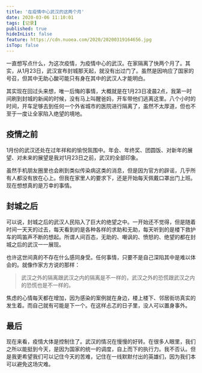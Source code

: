 ```yaml
---
title: '在疫情中心武汉的这两个月'
date: 2020-03-06 11:10:01
tags: [记录]
published: true
hideInList: false
feature: https://cdn.nuoea.com/2020/20200319164656.jpg
isTop: false
---
```

一直想写点什么，为这次疫情，为疫情中心的武汉。在家隔离了快两个月了。其实，从1月23日，武汉宣布封城那天起，就没有出过门了。虽然是因响应了国家的号召，但其中无助心酸可能只有身在其中的武汉人才能明白。

其实现在回过头来想，唯一后悔的事情，大概就是在1月23日凌晨2点，我第一时间刷到封城的新闻的时候，没有马上叫醒爸妈，开车带他们逃离这里。八个小时的时间，开车足够去到任何一个外省城市的医院进行隔离了，虽然不太厚道，但也不至于一度让全家陷入绝望的境地。

## 疫情之前

1月份的武汉还处在过年祥和的愉悦氛围中。年会、年终奖、团圆饭、对新年的展望、对未来的展望是我对1月23日之前，武汉的全部印象。

虽然手机朋友圈里也会刷到类似传染病这类的消息，但是因为官方的辟谣，几乎所有人都没有放在心上。但我在家里人的要求下，还是开始每天佩戴口罩出门上班。现在想想真的是万幸的事情。

## 封城之后

可以说，封城之后的武汉人民陷入了巨大的绝望之中。一开始还不觉得，但是随着时间一天天的过去，每天看到的是各种各样的求助和无助，每天听到的是楼下救护车的鸣笛声不断的想起。所谓人间百态，无助的、嘲讽的、愤怒的、绝望的都在封城之后的武汉一一展现。

也许这世间真的不存在什么感同身受。任何事情，只要不是自己深陷其中是难以体会的。就像作家方方说的那样：

> 武汉之外的隔离跟武汉之内的隔离是不一样的，武汉之外的恐慌跟武汉之内的恐慌也是不一样的。

焦虑的心情每天都在增加，因为感染的案例就在身边，楼上楼下、邻居街坊真实的发生着。而自己就有可能是下一个。在这样忐忑的日子里，没人可以置身事外。

## 最后

现在来看，疫情大体是控制住了。武汉的情况在慢慢的好转。在很多人眼里，我们之所以能挺到今天，是因为国家的统一的调度，自上而下的执行力。我不否认。但是我更希望我们可以记住今天的苦难，记住在一线默默付出的英雄们，因为我们本可以避免这场灾难。



